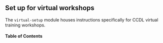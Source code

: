 ## Set up for virtual workshops

The `virtual-setup` module houses instructions specifically for CCDL virtual training workshops.

#### Table of Contents